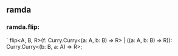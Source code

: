 ## ramda

### ramda.flip:

` flip<A, B, R>(f: Curry.Curry<(a: A, b: B) => R> | ((a: A, b: B) => R)): Curry.Curry<(b: B, a: A) => R>;

